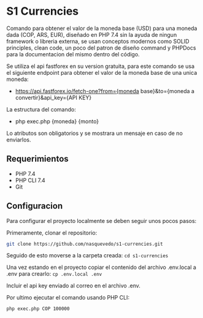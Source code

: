 # S1 Currencies

Comando para obtener el valor de la moneda base (USD) para una moneda dada (COP, ARS, EUR), diseñado en PHP 7.4 sin la ayuda de ningun framework o libreria externa, se usan conceptos modernos como SOLID principles, clean code, un poco del patron de diseño command y PHPDocs para la documentacion del mismo dentro del código.

Se utiliza el api fastforex en su version gratuita, para este comando se usa el siguiente endpoint para obtener el valor de la moneda base de una unica moneda:
- https://api.fastforex.io/fetch-one?from={moneda base}&to={moneda a convertir}&api_key={API KEY}

La estructura del comando:
- php exec.php {moneda} {monto}

Lo atributos son obligatorios y se mostrara un mensaje en caso de no enviarlos.

## Requerimientos
- PHP 7.4
- PHP CLI 7.4
- Git

## Configuracion
Para configurar el proyecto localmente se deben seguir unos pocos pasos:

Primeramente, clonar el repositorio:
```sh
git clone https://github.com/nasquevedo/s1-currencies.git
```

Seguido de esto moverse a la carpeta creada: ``` cd s1-currencies ```

Una vez estando en el proyecto copiar el contenido del archivo .env.local a .env para crearlo: ```cp .env.local .env ```

Incluir el api key enviado al correo en el archivo .env.

Por ultimo ejecutar el comando usando PHP CLI:
```sh
php exec.php COP 100000
```
